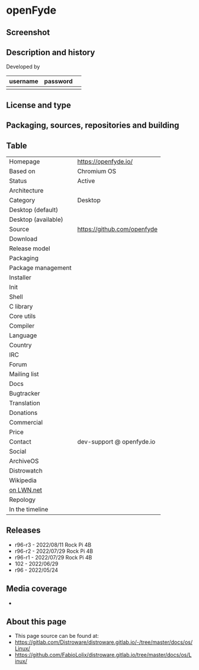# openFyde

## Screenshot


## Description and history



Developed by

| username | password |  |
|----------|----------|--|
|  |  |  |


## License and type




## Packaging, sources, repositories and building




## Table

|                       |  |
|-----------------------|--|
| Homepage              | <https://openfyde.io/> |
| Based on              | Chromium OS |
| Status                | Active |
| Architecture          |  |
| Category              | Desktop |
| Desktop (default)     |  |
| Desktop (available)   |  |
| Source                | <https://github.com/openfyde> |
| Download              |  |
| Release model         |  |
| Packaging             |  |
| Package management    |  |
| Installer             |  |
| Init                  |  |
| Shell                 |  |
| C library             |  |
| Core utils            |  |
| Compiler              |  |
| Language              |  |
| Country               |  |
| IRC                   |  |
| Forum                 |  |
| Mailing list          |  |
| Docs                  |  |
| Bugtracker            |  |
| Translation           |  |
| Donations             |  |
| Commercial            |  |
| Price                 |  |
| Contact               | dev-support @ openfyde.io |
| Social                | <br> |
| ArchiveOS             |  |
| Distrowatch           |  |
| Wikipedia             |  |
| [on LWN.net](https://lwn.net/Distributions/) |  |
| Repology              |  |
| In the timeline       |  |


## Releases

* r96-r3 - 2022/08/11 Rock Pi 4B
* r96-r2 - 2022/07/29 Rock Pi 4B
* r96-r1 - 2022/07/29 Rock Pi 4B
* 102 - 2022/06/29
* r96 - 2022/05/24


## Media coverage

* 


## About this page

* This page source can be found at:
* <https://gitlab.com/Distroware/distroware.gitlab.io/-/tree/master/docs/os/Linux/>
* <https://github.com/FabioLolix/distroware.gitlab.io/tree/master/docs/os/Linux/>
